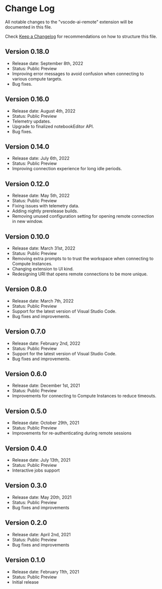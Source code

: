 # Change Log

All notable changes to the "vscode-ai-remote" extension will be documented in this file.

Check [Keep a Changelog](http://keepachangelog.com/) for recommendations on how to structure this file.

## Version 0.18.0

- Release date: September 8th, 2022
- Status: Public Preview
- Improving error messages to avoid confusion when connecting to various compute targets.
- Bug fixes.

## Version 0.16.0

- Release date: August 4th, 2022
- Status: Public Preview
- Telemetry updates.
- Upgrade to finalized notebookEditor API.
- Bug fixes.

## Version 0.14.0

- Release date: July 6th, 2022
- Status: Public Preview
- Improving connection experience for long idle periods.

## Version 0.12.0

- Release date: May 5th, 2022
- Status: Public Preview
- Fixing issues with telemetry data.
- Adding nightly prerelease builds.
- Removing unused configuration setting for opening remote connection in new window.

## Version 0.10.0

- Release date: March 31st, 2022
- Status: Public Preview
- Removing extra prompts to to trust the workspace when connecting to Compute Instances.
- Changing extension to UI kind.
- Redesigning URI that opens remote connections to be more unique.

## Version 0.8.0

- Release date: March 7th, 2022
- Status: Public Preview
- Support for the latest version of Visual Studio Code.
- Bug fixes and improvements.

## Version 0.7.0

- Release date: February 2nd, 2022
- Status: Public Preview
- Support for the latest version of Visual Studio Code.
- Bug fixes and improvements.

## Version 0.6.0

- Release date: December 1st, 2021
- Status: Public Preview
- Improvements for connecting to Compute Instances to reduce timeouts.

## Version 0.5.0

- Release date: October 29th, 2021
- Status: Public Preview
- Improvements for re-authenticating during remote sessions

## Version 0.4.0

- Release date: July 13th, 2021
- Status: Public Preview
- Interactive jobs support

## Version 0.3.0

- Release date: May 20th, 2021
- Status: Public Preview
- Bug fixes and improvements

## Version 0.2.0

- Release date: April 2nd, 2021
- Status: Public Preview
- Bug fixes and improvements

## Version 0.1.0

- Release date: February 11th, 2021
- Status: Public Preview
- Initial release
